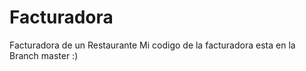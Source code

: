 # Facturadora
Facturadora de un Restaurante
Mi codigo de la facturadora esta en la Branch master :)
